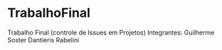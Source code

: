 TrabalhoFinal
=======
Trabalho Final (controle de Issues em Projetos)
Integrantes:
Guilherme Soster
Dantieris Rabelini


